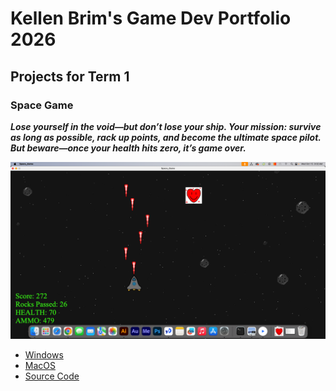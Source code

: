 # Kellen Brim's Game Dev Portfolio 2026

## Projects for Term 1

### Space Game

 ***Lose yourself in the void—but don’t lose your ship. Your mission: survive as long as possible, rack up points, and become the ultimate space pilot. But beware—once your health hits zero, it’s game over.***

![Running Game](https://github.com/KBB774/GameDevPortfolio/blob/main/images/SpaceGame01.png?raw=true)

* [Windows](https://github.com/KBB774/GameDevPortfolio/blob/main/src/SpaceGame/windows-amd64.zip)
* [MacOS](https://github.com/KBB774/GameDevPortfolio/blob/main/src/SpaceGame/macos-x86_64.zip)
* [Source Code](https://github.com/KBB774/GameDevPortfolio/tree/main/src/SpaceGame)
